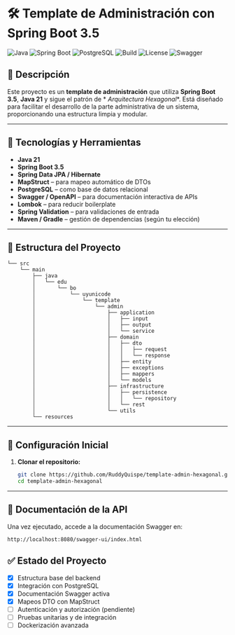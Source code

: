 # 🛠️ Template de Administración con Spring Boot 3.5

![Java](https://img.shields.io/badge/Java-21-blue.svg)
![Spring Boot](https://img.shields.io/badge/Spring%20Boot-3.5.x-brightgreen)
![PostgreSQL](https://img.shields.io/badge/PostgreSQL-latest-blue)
![Build](https://img.shields.io/badge/build-passing-brightgreen)
![License](https://img.shields.io/badge/license-Apache-blue.svg)
![Swagger](https://img.shields.io/badge/docs-Swagger%20UI-blue)

## 📌 Descripción

Este proyecto es un **template de administración** que utiliza **Spring Boot 3.5**, **Java 21** y sigue el patrón de *
*Arquitectura Hexagonal**.
Está diseñado para facilitar el desarrollo de la parte administrativa de un sistema, proporcionando una estructura
limpia y modular.

---

## 🚀 Tecnologías y Herramientas

- **Java 21**
- **Spring Boot 3.5**
- **Spring Data JPA / Hibernate**
- **MapStruct** – para mapeo automático de DTOs
- **PostgreSQL** – como base de datos relacional
- **Swagger / OpenAPI** – para documentación interactiva de APIs
- **Lombok** – para reducir boilerplate
- **Spring Validation** – para validaciones de entrada
- **Maven / Gradle** – gestión de dependencias (según tu elección)

---

## 📁 Estructura del Proyecto

```textplain
└── src
    └── main
        ├── java
        │   └── edu
        │       └── bo
        │           └── uyunicode
        │               └── template
        │                   └── admin
        │                       ├── application
        │                       │   ├── input
        │                       │   ├── output
        │                       │   └── service
        │                       ├── domain
        │                       │   ├── dto
        │                       │   │   ├── request
        │                       │   │   └── response
        │                       │   ├── entity
        │                       │   ├── exceptions
        │                       │   ├── mappers
        │                       │   └── models
        │                       ├── infrastructure
        │                       │   ├── persistence
        │                       │   │   └── repository
        │                       │   └── rest
        │                       └── utils
        └── resources
```

---

## 🔧 Configuración Inicial

1. **Clonar el repositorio:**
   ```bash
   git clone https://github.com/RuddyQuispe/template-admin-hexagonal.git
   cd template-admin-hexagonal
   ```

---

## 📖 Documentación de la API

Una vez ejecutado, accede a la documentación Swagger en:

   ```
   http://localhost:8080/swagger-ui/index.html
   ```

## ✅ Estado del Proyecto

- [x] Estructura base del backend
- [x] Integración con PostgreSQL
- [x] Documentación Swagger activa
- [x] Mapeos DTO con MapStruct
- [ ] Autenticación y autorización (pendiente)
- [ ] Pruebas unitarias y de integración
- [ ] Dockerización avanzada
